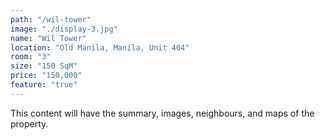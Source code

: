 ```yaml
---
path: "/wil-tower"
image: "./display-3.jpg"
name: "Wil Tower"
location: "Old Manila, Manila, Unit 404"
room: "3"
size: "150 SqM"
price: "150,000"
feature: "true"
---
```


This content will have the summary, images, neighbours, and maps of the property.

